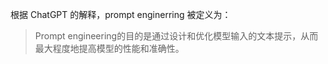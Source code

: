 根据 ChatGPT 的解释，prompt enginerring 被定义为：
> Prompt engineering的目的是通过设计和优化模型输入的文本提示，从而最大程度地提高模型的性能和准确性。